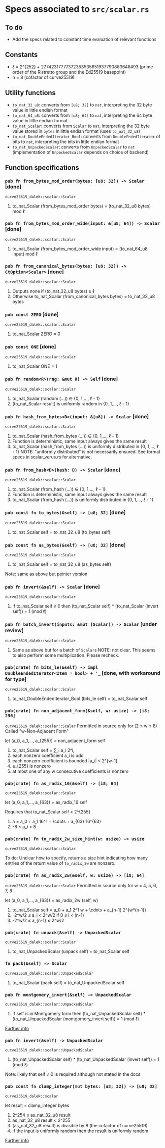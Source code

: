# Specs associated to `src/scalar.rs`

## To do

- Add the specs related to constant time evaluation of relevant functions

## Constants

- ℓ = 2^{252} + 27742317777372353535851937790883648493 (prime order of the Ristretto group and the Ed25519 basepoint)
- h = 8 (cofactor of curve25519)

## Utility functions

- `to_nat_32_u8`: converts from `[u8; 32]` to `nat`, interpreting the 32 byte value in little endian format
- `to_nat_64_u8`: converts from `[u8; 64]` to `nat`, interpreting the 64 byte value in little endian format
- `to_nat_Scalar`: converts from `Scalar` to `nat`, interpreting the 32 byte value stored in `bytes` in little endian format (uses `to_nat_32_u8`)
- `to_nat_DoubleEndedIterator_Bool`: converts from `DoubleEndedIterator` of bits to `nat`, interpreting the bits in little endian format
- `to_nat_UnpackedScalar`: converts from `UnpackedScalar` to `nat` (implementation of `UnpackedScalar` depends on choice of backend)

## Function specifications

### `pub fn from_bytes_mod_order(bytes: [u8; 32]) -> Scalar` [done]
`curve25519_dalek::scalar::Scalar`

1. to_nat_Scalar (from_bytes_mod_order bytes) = (to_nat_32_u8 bytes) mod ℓ

### `pub fn from_bytes_mod_order_wide(input: &[u8; 64]) -> Scalar` [done]
`curve25519_dalek::scalar::Scalar`

1. to_nat_Scalar (from_bytes_mod_order_wide input) = (to_nat_64_u8 input) mod ℓ

### `pub fn from_canonical_bytes(bytes: [u8; 32]) -> CtOption<Scalar>` [done]
`curve25519_dalek::scalar::Scalar`

1. Outputs none if (to_nat_32_u8 bytes) ≥ ℓ
2. Otherwise to_nat_Scalar (from_canonical_bytes bytes) = to_nat_32_u8 bytes

### `pub const ZERO` [done]
`curve25519_dalek::scalar::Scalar`

1. to_nat_Scalar ZERO = 0

### `pub const ONE` [done]
`curve25519_dalek::scalar::Scalar`

1. to_nat_Scalar ONE = 1

### `pub fn random<R>(rng: &mut R) -> Self` [done]
`curve25519_dalek::scalar::Scalar`

1. to_nat_Scalar (random (...)) ∈ {0, 1,..., ℓ - 1}
2. (to_nat_Scalar result) is uniformly random in {0, 1,..., ℓ - 1}

### `pub fn hash_from_bytes<D>(input: &[u8]) -> Scalar` [done]
`curve25519_dalek::scalar::Scalar`

1. to_nat_Scalar (hash_from_bytes (...)) ∈ {0, 1,..., ℓ - 1}
2. Function is deterministic, same input always gives the same result
3. to_nat_Scalar (hash_from_bytes (...)) is uniformly distributed in {0, 1,..., ℓ - 1}
NOTE: "uniformly distributed" is not necessarily ensured. See formal specs in scalar_verus.rs for alternative. 

### `pub fn from_hash<D>(hash: D) -> Scalar` [done]
`curve25519_dalek::scalar::Scalar`

1. to_nat_Scalar (from_hash (...)) ∈ {0, 1,..., ℓ - 1}
2. Function is deterministic, same input always gives the same result
3. to_nat_Scalar (from_hash (...)) is uniformly distributed in {0, 1,..., ℓ - 1}

### `pub const fn to_bytes(&self) -> [u8; 32]` [done]
`curve25519_dalek::scalar::Scalar`

1. to_nat_Scalar self = to_nat_32_u8 (to_bytes self)

### `pub const fn as_bytes(&self) -> [u8; 32]` [done]
`curve25519_dalek::scalar::Scalar`

1. to_nat_Scalar self = to_nat_32_u8 (as_bytes self) 

Note: same as above but pointer version

### `pub fn invert(&self) -> Scalar` [done]
`curve25519_dalek::scalar::Scalar`

1. If to_nat_Scalar self ≠ 0 then (to_nat_Scalar self) * (to_nat_Scalar (invert self)) = 1 (mod ℓ)

### `pub fn batch_invert(inputs: &mut [Scalar]) -> Scalar` [under review]
`curve25519_dalek::scalar::Scalar`

1. Same as above but for a batch of `Scalar`s
NOTE: not clear. This seems to also perform some multiplication. Please recheck. 

### `pub(crate) fn bits_le(&self) -> impl DoubleEndedIterator<Item = bool> + '_` [done, with workaround for type]
`curve25519_dalek::scalar::Scalar`

1. to_nat_DoubleEndedIterator_Bool (bits_le self) = to_nat_Scalar self

### `pub(crate) fn non_adjacent_form(&self, w: usize) -> [i8; 256]`
`curve25519_dalek::scalar::Scalar`
Permitted in source only for (2 ≤ w ≤ 8)
Called "w-Non-Adjacent Form"

let (a_0, a_1,..., a_{255}) = non_adjacent_form self

1. to_nat_Scalar self = ∑_i a_i 2^i,
2. each nonzero coefficient a_i is odd
3. each nonzero coefficient is bounded |a_i| < 2^{w-1}
4. a_{255} is nonzero
5. at most one of any w consecutive coefficients is nonzero

### `pub(crate) fn as_radix_16(&self) -> [i8; 64]`
`curve25519_dalek::scalar::Scalar`

let (a_0, a_1,..., a_{63}) = as_radix_16 self

Requires that to_nat_Scalar self < 2^{255}
1. a = a_0 + a_1 16^1 + \cdots + a_{63} 16^{63}
2. -8 ≤ a_i < 8

### `pub(crate) fn to_radix_2w_size_hint(w: usize) -> usize`
`curve25519_dalek::scalar::Scalar`

To do: Unclear how to specify, returns a size hint indicating how many entries
of the return value of `to_radix_2w` are nonzero.

### `pub(crate) fn as_radix_2w(&self, w: usize) -> [i8; 64]`
`curve25519_dalek::scalar::Scalar`
Permitted in source only for w = 4, 5, 6, 7, 8

let (a_0, a_1,..., a_{63}) = as_radix_2w (self, w)

1. to_nat_Scalar self = a_0 + a_1 2^1 w + \cdots + a_{n-1} 2^{w*(n-1)}
2. -2^w/2 ≤ a_i < 2^w/2 if 0 ≤ i < (n-1)
3. -2^w/2 ≤ a_{n-1} ≤ 2^w/2

### `pub(crate) fn unpack(&self) -> UnpackedScalar`
`curve25519_dalek::scalar::Scalar`

1. to_nat_UnpackedScalar (unpack self) = to_nat_Scalar self

### `fn pack(&self) -> Scalar`
`curve25519_dalek::scalar::UnpackedScalar`

1. to_nat_Scalar (pack self) = to_nat_UnpackedScalar self

### `pub fn montgomery_invert(&self) -> UnpackedScalar`
`curve25519_dalek::scalar::UnpackedScalar`

1. If self is in Montgomery form then (to_nat_UnpackedScalar self) * (to_nat_UnpackedScalar (montgomery_invert self)) = 1 (mod ℓ) 

[Further info](https://briansmith.org/ecc-inversion-addition-chains-01#curve25519_scalar_inversion)

### `pub fn invert(&self) -> UnpackedScalar`
`curve25519_dalek::scalar::UnpackedScalar`

1. (to_nat_UnpackedScalar self) * (to_nat_UnpackedScalar (invert self)) = 1 (mod ℓ) 

Note: likely that self ≠ 0 is required although not stated in the docs

### `pub const fn clamp_integer(mut bytes: [u8; 32]) -> [u8; 32]`
`curve25519_dalek::scalar`

let result = clamp_integer bytes

1. 2^254 ≤ as_nat_32_u8 result
2. as_nat_32_u8 result < 2^255
3. (as_nat_32_u8 result) is divisible by 8 (the cofactor of curve25519)
4. If the input is uniformly random then the result is uniformly random

[Further info](https://neilmadden.blog/2020/05/28/whats-the-curve25519-clamping-all-about/)
